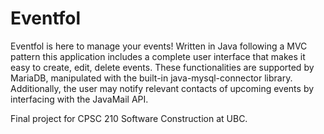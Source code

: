 # Eventfol

Eventfol is here to manage your events! Written in Java following a MVC pattern this application includes a complete user interface that makes it easy to create, edit, delete events. These functionalities are supported by MariaDB, manipulated with the built-in java-mysql-connector library. Additionally, the user may notify relevant contacts of upcoming events by interfacing with the JavaMail API. 

Final project for CPSC 210 Software Construction at UBC. 
